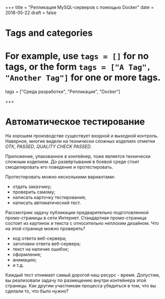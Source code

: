 +++
title = "Репликация MySQL-серверов с помощью Docker"
date = 2018-05-22
draft = false

# Tags and categories
# For example, use `tags = []` for no tags, or the form `tags = ["A Tag", "Another Tag"]` for one or more tags.
tags = ["Среда разработки", "Репликация", "Docker"]

+++


# Автоматическое тестирование

На хорошем производстве существует входной и выходной контроль.
Наверное, многие видели на технически сложных изделиях отметки *ОТК*, *PASSED*,
*QUALITY CHECK PASSED*.

Приложение, упакованное в контейнер, тоже является технически сложным изделием.
До развёртывания в боевой среде стоит смоделировать его поведение и протестировать.

Протестировать можно несколькими вариантами:
* отдать заказчику;
* проверить самому;
* написать карточку тестирования;
* написать автоматический тест.

Рассмотрим задачу публикации предварительно подготовленной промо-страницы в сети Интернет.
Стандартная промо-страница состоит из картинок и текста с относительно неплохим дизайном.
Что на этой странице можно проверять?
* код ответа веб-сервера;
* заголовки ответа веб-сервера;
* текст на наличие ошибок;
* оформление;
* анимацию;
* и т.д.

Каждый тест отнимает самый дорогой наш ресурс - время.
Допустим, вы реализовали задачу по размещению внутри контейнера этой страницы.
Как другим участникам процесса убедиться в том, что вы сделали то, что было нужно?